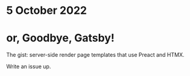 # 5 October 2022
# or, Goodbye, Gatsby!

The gist: server-side render page templates that use Preact and HTMX.

Write an issue up.
